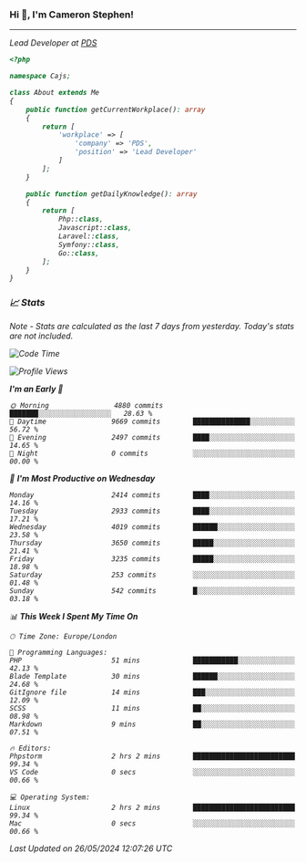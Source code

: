 ### Hi 👋, I'm Cameron Stephen!
<hr>
<p><em>Lead Developer at <a href="https://prindatasolutions.co.uk">PDS</a></p>


```php
<?php

namespace Cajs;

class About extends Me
{
    public function getCurrentWorkplace(): array
    {
        return [
            'workplace' => [
                'company' => 'PDS',
                'position' => 'Lead Developer'
            ]
        ];
    }

    public function getDailyKnowledge(): array
    {
        return [
            Php::class,
            Javascript::class,
            Laravel::class,
            Symfony::class,
            Go::class,
        ];
    }
}
```

### 📈 Stats
<p><em>Note - Stats are calculated as the last 7 days from yesterday. Today's stats are not included.</em></p>


<!--START_SECTION:waka-->
![Code Time](http://img.shields.io/badge/Code%20Time-3%2C815%20hrs%2042%20mins-blue)

![Profile Views](http://img.shields.io/badge/Profile%20Views-0-blue)

**I'm an Early 🐤** 

```text
🌞 Morning                4880 commits        ███████░░░░░░░░░░░░░░░░░░   28.63 % 
🌆 Daytime                9669 commits        ██████████████░░░░░░░░░░░   56.72 % 
🌃 Evening                2497 commits        ████░░░░░░░░░░░░░░░░░░░░░   14.65 % 
🌙 Night                  0 commits           ░░░░░░░░░░░░░░░░░░░░░░░░░   00.00 % 
```
📅 **I'm Most Productive on Wednesday** 

```text
Monday                   2414 commits        ████░░░░░░░░░░░░░░░░░░░░░   14.16 % 
Tuesday                  2933 commits        ████░░░░░░░░░░░░░░░░░░░░░   17.21 % 
Wednesday                4019 commits        ██████░░░░░░░░░░░░░░░░░░░   23.58 % 
Thursday                 3650 commits        █████░░░░░░░░░░░░░░░░░░░░   21.41 % 
Friday                   3235 commits        █████░░░░░░░░░░░░░░░░░░░░   18.98 % 
Saturday                 253 commits         ░░░░░░░░░░░░░░░░░░░░░░░░░   01.48 % 
Sunday                   542 commits         █░░░░░░░░░░░░░░░░░░░░░░░░   03.18 % 
```


📊 **This Week I Spent My Time On** 

```text
🕑︎ Time Zone: Europe/London

💬 Programming Languages: 
PHP                      51 mins             ███████████░░░░░░░░░░░░░░   42.13 % 
Blade Template           30 mins             ██████░░░░░░░░░░░░░░░░░░░   24.68 % 
GitIgnore file           14 mins             ███░░░░░░░░░░░░░░░░░░░░░░   12.09 % 
SCSS                     11 mins             ██░░░░░░░░░░░░░░░░░░░░░░░   08.98 % 
Markdown                 9 mins              ██░░░░░░░░░░░░░░░░░░░░░░░   07.51 % 

🔥 Editors: 
Phpstorm                 2 hrs 2 mins        █████████████████████████   99.34 % 
VS Code                  0 secs              ░░░░░░░░░░░░░░░░░░░░░░░░░   00.66 % 

💻 Operating System: 
Linux                    2 hrs 2 mins        █████████████████████████   99.34 % 
Mac                      0 secs              ░░░░░░░░░░░░░░░░░░░░░░░░░   00.66 % 
```


 Last Updated on 26/05/2024 12:07:26 UTC
<!--END_SECTION:waka-->
